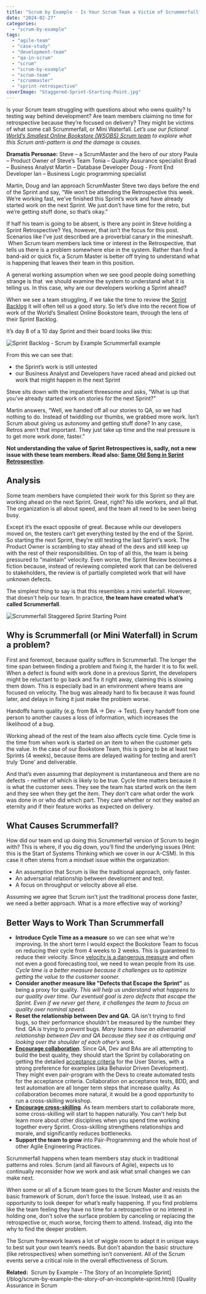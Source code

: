 ```yaml
---
title: "Scrum by Example - Is Your Scrum Team a Victim of Scrummerfall?"
date: "2024-02-27"
categories: 
  - "scrum-by-example"
tags: 
  - "agile-team"
  - "case-study"
  - "development-team"
  - "qa-in-scrum"
  - "scrum"
  - "scrum-by-example"
  - "scrum-team"
  - "scrummaster"
  - "sprint-retrospective"
coverImage: "Staggered-Sprint-Starting-Point.jpg"
---
```


Is your Scrum team struggling with questions about who owns quality? Is testing way behind development? Are team members claiming no time for retrospective because they’re focused on delivery? They might be victims of what some call Scrummerfall, or Mini Waterfall. _Let’s use our fictional [World’s Smallest Online Bookstore (WSOBS) Scrum team](/blog/scrum-by-example.html) to explore what this Scrum anti-pattern is and the damage is causes._

**Dramatis Personae:** Steve – a ScrumMaster and the hero of our story Paula – Product Owner of Steve’s Team Tonia – Quality Assurance specialist Brad – Business Analyst Martin – Database Developer Doug - Front End Developer Ian – Business Logic programming specialist

Martin, Doug and Ian approach ScrumMaster Steve two days before the end of the Sprint and say, “We won’t be attending the Retrospective this week. We’re working fast, we’ve finished this Sprint’s work and have already started work on the next Sprint. We just don’t have time for the retro, but we’re getting stuff done, so that’s okay.”

If half his team is going to be absent, is there any point in Steve holding a Sprint Retrospective? Yes, however, that isn’t the focus for this post. Scenarios like I’ve just described are a proverbial canary in the mineshaft.  When Scrum team members lack time or interest in the Retrospective, that tells us there is a problem somewhere else in the system. Rather than find a band-aid or quick fix, a Scrum Master is better off trying to understand what is happening that leaves their team in this position.

A general working assumption when we see good people doing something strange is that  we should examine the system to understand what it is telling us. In this case, why are our developers working a Sprint ahead?

When we see a team struggling, if we take the time to review the [Sprint Backlog](/blog/the-humble-sprint-backlog.html) it will often tell us a good story. So let’s dive into the recent flow of work of the World’s Smallest Online Bookstore team, through the lens of their Sprint Backlog.

It’s day 8 of a 10 day Sprint and their board looks like this:

![Sprint Backlog - Scrum by Example Scrummerfall example](src/content/blog/scrum-team-scrummerfall/images/Sprint-Backlog-SbE-Scrumerfall-example.jpg)

From this we can see that:

- the Sprint’s work is still untested
- our Business Analyst and Developers have raced ahead and picked out work that might happen in the next Sprint

Steve sits down with the impatient threesome and asks, “What is up that you’ve already started work on stories for the next Sprint?”

Martin answers, “Well, we handed off all our stories to QA, so we had nothing to do. Instead of twiddling our thumbs, we grabbed more work. Isn’t Scrum about giving us autonomy and getting stuff done? In any case, Retros aren’t that important. They just take up time and the real pressure is to get more work done, faster.”

**Not understanding the value of Sprint Retrospectives is, sadly, not a new issue with these team members. Read also: [Same Old Song in Sprint Retrospective](/blog/same-old-song-in-sprint-retrospective.html).**

## Analysis

Some team members have completed their work for this Sprint so they are working ahead on the next Sprint. Great, right? No idle workers, and all that. The organization is all about speed, and the team all need to be seen being busy.

Except it’s the exact opposite of great. Because while our developers moved on, the testers can’t get everything tested by the end of the Sprint. So starting the next Sprint, they’re still testing the last Sprint's work. The Product Owner is scrambling to stay ahead of the devs and still keep up with the rest of their responsibilities. On top of all this, the team is being pressured to "maintain" velocity. Even worse, the Sprint Review becomes a fiction because, instead of reviewing completed work that can be delivered to stakeholders, the review is of partially completed work that will have unknown defects.

The simplest thing to say is that this resembles a mini waterfall. However, that doesn't help our team. In practice, **the team have created what’s called Scrummerfall**.

![Scrummerfall Staggered Sprint Starting Point](src/content/blog/scrum-team-scrummerfall/images/Staggered-Sprint-Starting-Point-1024x613.jpg)

## Why is Scrummerfall (or Mini Waterfall) in Scrum a problem?

First and foremost, because quality suffers in Scrummerfall. The longer the time span between finding a problem and fixing it, the harder it is to fix well. When a defect is found with work done in a previous Sprint, the developers might be reluctant to go back and fix it right away, claiming this is slowing them down. This is especially bad in an environment where teams are focused on velocity. The bug was already hard to fix because it was found later, and delays in fixing it just make the problem worse.

Handoffs harm quality (e.g. from BA -> Dev -> Test). Every handoff from one person to another causes a loss of information, which increases the likelihood of a bug.

Working ahead of the rest of the team also affects cycle time. Cycle time is the time from when work is started on an item to when the customer gets the value. In the case of our Bookstore Team, this is going to be at least two Sprints (4 weeks), because items are delayed waiting for testing and aren’t truly ‘Done’ and deliverable.

And that’s even assuming that deployment is instantaneous and there are no defects - neither of which is likely to be true. Cycle time matters because it is what the customer sees. They see the team has started work on the item and they see when they get the item. They don't care what order the work was done in or who did which part. They care whether or not they waited an eternity and if their feature works as expected on delivery.

## What Causes Scrummerfall?

How did our team end up doing this Scrummerfall version of Scrum to begin with? This is where, if you dig down, you’ll find the underlying issues (Hint: this is the Start of Systems Thinking which we cover in our A-CSM). In this case it often stems from a mindset issue within the organization:

- An assumption that Scrum is like the traditional approach, only faster.
- An adversarial relationship between development and test.
- A focus on throughput or velocity above all else.

Assuming we agree that Scrum isn't just the traditional process done faster, we need a better approach. What is a more effective way of working?

## Better Ways to Work Than Scrummerfall

- **Introduce Cycle Time as a measure** so we can see what we're improving. In the short term I would expect the Bookstore Team to focus on reducing their cycle from 4 weeks to 2 weeks. This is guaranteed to reduce their velocity. Since [velocity is a dangerous measure](/blog/measurement-for-scrum-what-are-appropriate-measures.html) and often not even a good forecasting tool, we need to wean people from its use. _Cycle time is a better measure because it challenges us to optimize getting the value to the customer sooner._
- **Consider another measure like "Defects that Escape the Sprint"** as being a proxy for quality. _This will help us understand what happens to our quality over time. Our eventual goal is zero defects that escape the Sprint. Even if we never get there, it challenges the team to focus on quality over nominal speed._
- **Reset the relationship between Dev and QA**. QA isn't trying to find bugs, so their performance shouldn't be measured by the number they find. QA is trying to _prevent_ bugs. _Many teams have an adversarial relationship between Dev and QA because they see it as critiquing and looking over the shoulder of each other’s work._
- [**Encourage collaboration**](/blog/collaboration-over-work-in-isolation.html). Since QA, Dev and BAs are all attempting to build the best quality, they should start the Sprint by collaborating on getting the detailed [acceptance criteria](/blog/scrummaster-tales-team-collaborate-acceptance-criteria.html) for the User Stories, with a strong preference for examples (aka Behavior Driven Development). They might even pair-program with the Devs to create automated tests for the acceptance criteria. Collaboration on acceptance tests, BDD, and test automation are all longer term steps that increase quality. As collaboration becomes more natural, it would be a good opportunity to run a cross-skilling workshop.
- **[Encourage cross-skilling](/blog/how-to-cross-skill-and-grow-t-shaped-team-members.html)**. As team members start to collaborate more, some cross-skilling will start to happen naturally. You can't help but learn more about other disciplines when you spend time working together every Sprint. Cross-skilling strengthens relationships and morale, and significantly reduces bottlenecks.
- **Support the team to grow** into Pair-Programming and the whole host of other Agile Engineering Practices.

Scrummerfall happens when team members stay stuck in traditional patterns and roles. Scrum (and all flavours of Agile), expects us to continually reconsider how we work and ask what small changes we can make next.

When some or all of a Scrum team goes to the Scrum Master and resists the basic framework of Scrum, don’t force the issue. Instead, use it as an opportunity to look deeper for what’s really happening. If you find problems like the team feeling they have no time for a retrospective or no interest in holding one, don't solve the surface problem by canceling or replacing the retrospective or, much worse, forcing them to attend. Instead, dig into the why to find the deeper problem.

The Scrum framework leaves a lot of wiggle room to adapt it in unique ways to best suit your own team’s needs. But don’t abandon the basic structure (like retrospectives) when something isn’t convenient. All of the Scrum events serve a critical role in the overall effectiveness of Scrum.

**Related:**  Scrum by Example – The Story of an Incomplete Sprint](/blog/scrum-by-example-the-story-of-an-incomplete-sprint.html) [Quality Assurance in Scrum
